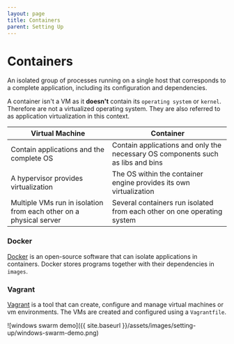 ```yaml
---
layout: page
title: Containers
parent: Setting Up
---
```

# Containers
An isolated group of processes running on a single host that corresponds to a complete application, including its configuration and dependencies.

A container isn't a VM as it **doesn't** contain its `operating system` or `kernel`. Therefore are not a virtualized operating system. They are also referred to as application virtualization in this context.

| Virtual Machine | Container |
| --- | --- |
| Contain applications and the complete OS | Contain applications and only the necessary OS components such as libs and bins |
| A hypervisor provides virtualization | The OS within the container engine provides its own virtualization |
| Multiple VMs run in isolation from each other on a physical server | Several containers run isolated from each other on one operating system |

### Docker
[Docker](https://www.docker.com/get-started) is an open-source software that can isolate applications in containers. Docker stores programs together with their dependencies in `images`.

### Vagrant
[Vagrant](https://www.vagrantup.com/) is a tool that can create, configure and manage virtual machines or vm environments. The VMs are created and configured using a `Vagrantfile`. 

![windows swarm demo]({{ site.baseurl }}/assets/images/setting-up/windows-swarm-demo.png)